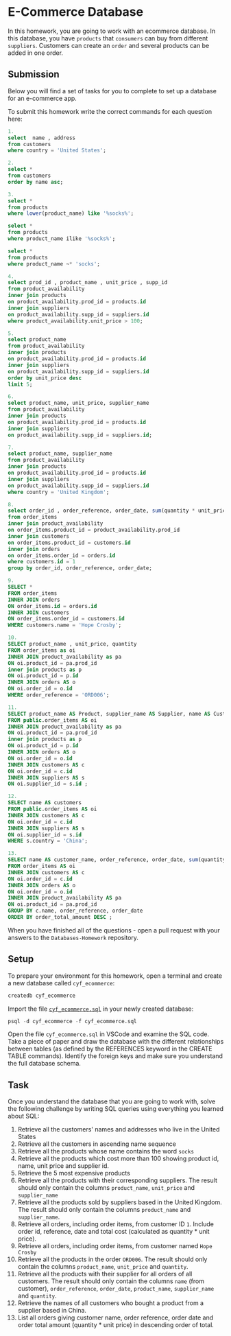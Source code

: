 # E-Commerce Database

In this homework, you are going to work with an ecommerce database. In this database, you have `products` that `consumers` can buy from different `suppliers`. Customers can create an `order` and several products can be added in one order.

## Submission

Below you will find a set of tasks for you to complete to set up a database for an e-commerce app.

To submit this homework write the correct commands for each question here:
```sql
1.
select  name , address 
from customers 
where country = 'United States';

2.
select *
from customers
order by name asc;

3.
select *
from products
where lower(product_name) like '%socks%';

select *
from products
where product_name ilike '%socks%';

select *
from products
where product_name ~* 'socks'; 

4.
select prod_id , product_name , unit_price , supp_id 
from product_availability 
inner join products 
on product_availability.prod_id = products.id
inner join suppliers 
on product_availability.supp_id = suppliers.id 
where product_availability.unit_price > 100;

5.
select product_name
from product_availability
inner join products
on product_availability.prod_id = products.id
inner join suppliers 
on product_availability.supp_id = suppliers.id 
order by unit_price desc
limit 5;

6.
select product_name, unit_price, supplier_name
from product_availability
inner join products
on product_availability.prod_id = products.id
inner join suppliers 
on product_availability.supp_id = suppliers.id;

7.
select product_name, supplier_name
from product_availability 
inner join products 
on product_availability.prod_id = products.id
inner join suppliers
on product_availability.supp_id = suppliers.id 
where country = 'United Kingdom';

8.
select order_id , order_reference, order_date, sum(quantity * unit_price) as total_cost 
from order_items 
inner join product_availability
on order_items.product_id = product_availability.prod_id 
inner join customers 
on order_items.product_id = customers.id 
inner join orders  
on order_items.order_id = orders.id
where customers.id = 1
group by order_id, order_reference, order_date;

9.
SELECT *
FROM order_items 
INNER JOIN orders 
ON order_items.id = orders.id 
INNER JOIN customers
ON order_items.order_id = customers.id 
WHERE customers.name = 'Hope Crosby';

10.
SELECT product_name , unit_price, quantity
FROM order_items as oi 
INNER JOIN product_availability as pa 
ON oi.product_id = pa.prod_id
inner join products as p 
ON oi.product_id = p.id 
INNER JOIN orders AS o 
ON oi.order_id = o.id 
WHERE order_reference = 'ORD006';

11.
SELECT product_name AS Product, supplier_name AS Supplier, name AS Customer, order_reference AS Order_Number, order_date, quantity 
FROM public.order_items AS oi
INNER JOIN product_availability as pa 
ON oi.product_id = pa.prod_id
inner join products as p 
ON oi.product_id = p.id 
INNER JOIN orders AS o 
ON oi.order_id = o.id
INNER JOIN customers AS c
ON oi.order_id = c.id
INNER JOIN suppliers AS s
ON oi.supplier_id = s.id ;

12.
SELECT name AS customers 
FROM public.order_items AS oi
INNER JOIN customers AS c
ON oi.order_id = c.id
INNER JOIN suppliers AS s
ON oi.supplier_id = s.id
WHERE s.country = 'China';

13.
SELECT name AS customer_name, order_reference, order_date, sum(quantity * unit_price) AS order_total_amount
FROM order_items AS oi 
INNER JOIN customers AS c 
ON oi.order_id = c.id 
INNER JOIN orders AS o 
ON oi.order_id = o.id 
INNER JOIN product_availability AS pa 
ON oi.product_id = pa.prod_id
GROUP BY c.name, order_reference, order_date
ORDER BY order_total_amount DESC ;
```

When you have finished all of the questions - open a pull request with your answers to the `Databases-Homework` repository.

## Setup

To prepare your environment for this homework, open a terminal and create a new database called `cyf_ecommerce`:

```sql
createdb cyf_ecommerce
```

Import the file [`cyf_ecommerce.sql`](./cyf_ecommerce.sql) in your newly created database:

```sql
psql -d cyf_ecommerce -f cyf_ecommerce.sql
```

Open the file `cyf_ecommerce.sql` in VSCode and examine the SQL code. Take a piece of paper and draw the database with the different relationships between tables (as defined by the REFERENCES keyword in the CREATE TABLE commands). Identify the foreign keys and make sure you understand the full database schema.

## Task

Once you understand the database that you are going to work with, solve the following challenge by writing SQL queries using everything you learned about SQL:

1. Retrieve all the customers' names and addresses who live in the United States
2. Retrieve all the customers in ascending name sequence
3. Retrieve all the products whose name contains the word `socks`
4. Retrieve all the products which cost more than 100 showing product id, name, unit price and supplier id.
5. Retrieve the 5 most expensive products
6. Retrieve all the products with their corresponding suppliers. The result should only contain the columns `product_name`, `unit_price` and `supplier_name`
7. Retrieve all the products sold by suppliers based in the United Kingdom. The result should only contain the columns `product_name` and `supplier_name`.
8. Retrieve all orders, including order items, from customer ID `1`. Include order id, reference, date and total cost (calculated as quantity * unit price).
9. Retrieve all orders, including order items, from customer named `Hope Crosby`
10. Retrieve all the products in the order `ORD006`. The result should only contain the columns `product_name`, `unit_price` and `quantity`.
11. Retrieve all the products with their supplier for all orders of all customers. The result should only contain the columns `name` (from customer), `order_reference`, `order_date`, `product_name`, `supplier_name` and `quantity`.
12. Retrieve the names of all customers who bought a product from a supplier based in China.
13. List all orders giving customer name, order reference, order date and order total amount (quantity * unit price) in descending order of total.

